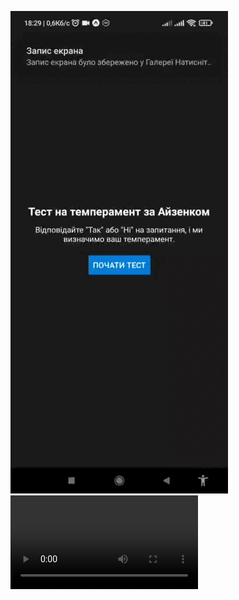 ![Переглянути відео](https://github.com/Reap4ick/MobileFULL/blob/main/assets/video5352738825275728165.gif?raw=true)
![Переглянути відео](/assets/video5352738825275728165.mp4)

